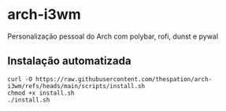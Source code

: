 # arch-i3wm
Personalização pessoal do Arch com polybar, rofi, dunst e pywal

## Instalação automatizada

````
curl -O https://raw.githubusercontent.com/thespation/arch-i3wm/refs/heads/main/scripts/install.sh
chmod +x install.sh
./install.sh
````
